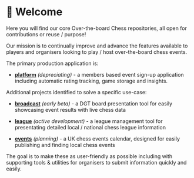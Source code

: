 # 👋 Welcome 

Here you will find our core Over-the-board Chess repositories, all open for contributions or reuse / purpose!

Our mission is to continually improve and advance the features available to players and organisers looking to play / host over-the-board chess events.

The primary production application is: 

*  [**platform**](https://github.com/chess-centre/platform) _(depreciating)_ - a members based event sign-up application including automatic rating tracking, game storage and insights.

Additional projects identified to solve a specific use-case:

* [**broadcast**](https://github.com/chess-centre/broadcasts) _(early beta)_ - a DGT board presentation tool for easily showcasing event results with live chess data

* [**league**](https://github.com/chess-centre/leagues) _(active development)_ - a league management tool for presentating detailed local / national chess league information

* [**events**](https://github.com/chess-centre/events) _(planning)_ - a UK chess events calendar, designed for easily publishing and finding local chess events

The goal is to make these as user-friendly as possible including with supporting tools & utilities for organisers to submit information quickly and easily.
